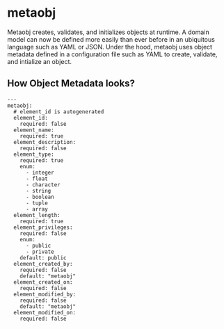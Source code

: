 # metaobj
Metaobj creates, validates, and initializes objects at runtime. A domain model can now be defined more easily than ever before in an ubiquitous language such as YAML or JSON. Under the hood, metaobj uses object metadata defined in a configuration file such as YAML to create, validate, and intialize an object.

## How Object Metadata looks?
```
---
metaobj:
  # element_id is autogenerated
  element_id:
    required: false
  element_name:
    required: true
  element_description:
    required: false
  element_type:
    required: true
    enum:
      - integer
      - float
      - character
      - string
      - boolean
      - tuple
      - array
  element_length:
    required: true
  element_privileges:
    required: false
    enum:
      - public
      - private
    default: public
  element_created_by:
    required: false
    default: "metaobj"
  element_created_on:
    required: false  
  element_modified_by:
    required: false
    default: "metaobj"  
  element_modified_on:
    required: false  
```
